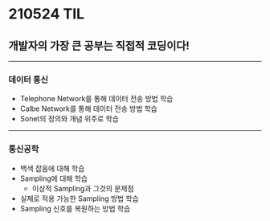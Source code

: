 # 210524 TIL
## 개발자의 가장 큰 공부는 직접적 코딩이다!
----------------
### 데이터 통신
  * Telephone Network를 통해 데이터 전송 방법 학습
  * Calbe Network를 통해 데이터 전송 방법 학습
  * Sonet의 정의와 개념 위주로 학습
---------------------
### 통신공학
  * 백색 잡음에 대해 학습
  * Sampling에 대해 학습
      * 이상적 Sampling과 그것의 문제점
  * 실제로 적용 가능한 Sampling 방법 학습
  * Sampling 신호를 복원하는 방법 학습
